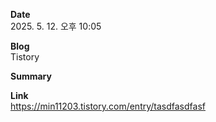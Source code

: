 **Date**  
2025. 5. 12. 오후 10:05

**Blog**  
Tistory

**Summary**  


**Link**  
https://min11203.tistory.com/entry/tasdfasdfasf